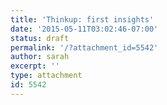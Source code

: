 ```yaml
---
title: 'Thinkup: first insights'
date: '2015-05-11T03:02:46-07:00'
status: draft
permalink: '/?attachment_id=5542'
author: sarah
excerpt: ''
type: attachment
id: 5542
---
```

<!DOCTYPE html PUBLIC "-//W3C//DTD HTML 4.0 Transitional//EN" "http://www.w3.org/TR/REC-html40/loose.dtd">
<?xml encoding="UTF-8">

